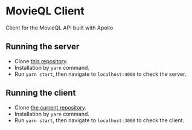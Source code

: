 # MovieQL Client

Client for the MovieQL API built with Apollo

## Running the server

- Clone [this repository](https://github.com/seanjun21/movieql-server).
- Installation by `yarn` command.
- Run `yarn start`, then navigate to `localhost:4000` to check the server.

## Running the client

- Clone [the current repository](https://github.com/seanjun21/movieql-client).
- Installation by `yarn` command.
- Run `yarn start`, then navigate to `localhost:3000` to check the client.
